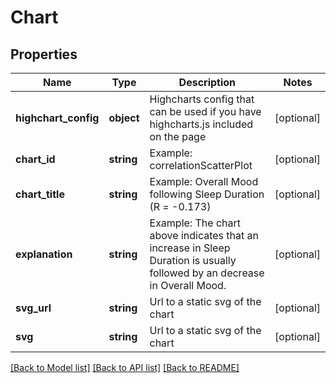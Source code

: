 # Chart

## Properties
Name | Type | Description | Notes
------------ | ------------- | ------------- | -------------
**highchart_config** | **object** | Highcharts config that can be used if you have highcharts.js included on the page | [optional] 
**chart_id** | **string** | Example: correlationScatterPlot | [optional] 
**chart_title** | **string** | Example: Overall Mood following Sleep Duration (R &#x3D; -0.173) | [optional] 
**explanation** | **string** | Example: The chart above indicates that an increase in Sleep Duration is usually followed by an decrease in Overall Mood. | [optional] 
**svg_url** | **string** | Url to a static svg of the chart | [optional] 
**svg** | **string** | Url to a static svg of the chart | [optional] 

[[Back to Model list]](../README.md#documentation-for-models) [[Back to API list]](../README.md#documentation-for-api-endpoints) [[Back to README]](../README.md)


